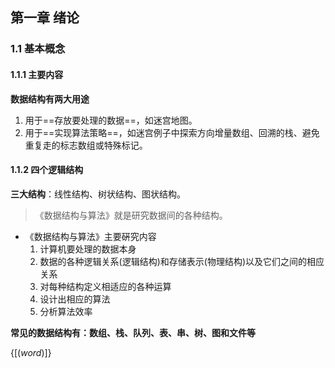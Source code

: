 ## 第一章 绪论

### 1.1 基本概念

#### 1.1.1 主要内容

**数据结构有两大用途**

1. 用于==存放要处理的数据==，如迷宫地图。
2. 用于==实现算法策略==，如迷宫例子中探索方向增量数组、回溯的栈、避免重复走的标志数组或特殊标记。

#### 1.1.2 四个逻辑结构

**三大结构**：线性结构、树状结构、图状结构。

> 《数据结构与算法》就是研究数据间的各种结构。

- 《数据结构与算法》主要硏究内容
  1. 计算机要处理的数据本身
  2. 数据的各种逻辑关系(逻辑结构)和存储表示(物理结构)以及它们之间的相应关系
  3. 对每种结构定义相适应的各种运算
  4. 设计出相应的算法
  5. 分析算法效率

**常见的数据结构有：数组、栈、队列、表、串、树、图和文件等**

{[(*word*)]}

